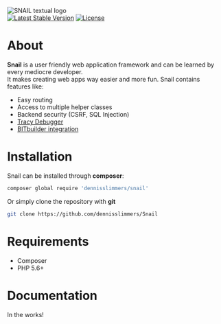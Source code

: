 
![SNAIL textual logo](http://i.imgur.com/f7zFKLW.png)<br>
[![Latest Stable Version](https://poser.pugx.org/dennisslimmers01/snailmvc/version)](https://packagist.org/packages/dennisslimmers01/snailmvc)
[![License](https://poser.pugx.org/dennisslimmers01/snailmvc/license)](https://packagist.org/packages/dennisslimmers01/snailmvc)
# About

**Snail** is a user friendly web application framework and can be learned by every mediocre developer.  
It makes creating web apps way easier and more fun. Snail contains features like:

- Easy routing
- Access to multiple helper classes
- Backend security (CSRF, SQL Injection)
- [Tracy Debugger](https://github.com/nette/tracy)
- [BITbuilder integration](https://github.com/BrainstormIT/BITbuilder)

# Installation

Snail can be installed through **composer**:

```bash
composer global require 'dennisslimmers/snail'
```

Or simply clone the repository with **git**

```bash
git clone https://github.com/dennisslimmers/Snail
```
# Requirements

- Composer
- PHP 5.6+

# Documentation

In the works!





 


